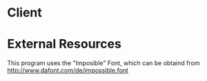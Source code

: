 # Client

# External Resources
This program uses the "Imposible" Font, which can be obtaind from http://www.dafont.com/de/impossible.font
